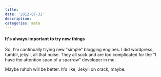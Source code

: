 ```yaml
---
title:
date: '2012-07-31'
description:
categories: meta
---
```


#### It's always important to try new things

So, I'm continually trying new "simple" blogging engines.  I did wordpress, tumblr, jekyll,
all that noise.  They all suck and are too complicated for the "I have the attention span of
a sparrow" developer in me.

Maybe ruhoh will be better.  It's like, Jekyll on crack, maybe.
